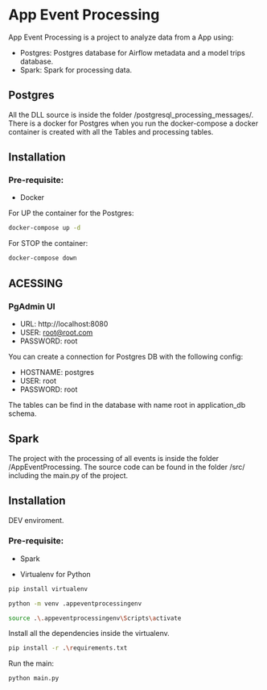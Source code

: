 # App Event Processing

App Event Processing is a project to analyze data from a App using:

* Postgres: Postgres database for Airflow metadata and a model trips database.
* Spark: Spark for processing data.

## Postgres

All the DLL source is inside the folder  /postgresql_processing_messages/. There is a docker for Postgres when you run the docker-compose a docker container is created with all the Tables and processing tables. 

## Installation

### Pre-requisite: 
* Docker

For UP the container for the Postgres:

```bash
docker-compose up -d
```

For STOP the container:

```bash
docker-compose down
```

## ACESSING
### PgAdmin UI

* URL: 
http://localhost:8080
* USER: 
root@root.com
* PASSWORD: 
root

You can create a connection for Postgres DB with the following config:
* HOSTNAME: postgres
* USER: 
root
* PASSWORD: 
root

The tables can be find in the database with name root in application_db schema.


## Spark

The project with the processing of all events is inside the folder /AppEventProcessing. The source code can be found in the folder /src/ including the main.py of the project.

## Installation

DEV enviroment.

### Pre-requisite: 
* Spark

* Virtualenv for Python

```bash
pip install virtualenv 
```
```bash
python -m venv .appeventprocessingenv
```
```bash
source .\.appeventprocessingenv\Scripts\activate 
```
Install all the dependencies inside the virtualenv.

```bash
pip install -r .\requirements.txt
```

Run the main:

```bash
python main.py
```
